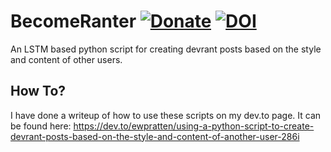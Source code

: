 # BecomeRanter [![Donate](https://img.shields.io/badge/Buy%20Me%20A%20Coffee-%24-blue.svg)](https://www.buymeacoffee.com/ewpratten) [![DOI](https://zenodo.org/badge/138438050.svg)](https://zenodo.org/badge/latestdoi/138438050)

An LSTM based python script for creating devrant posts based on the style and content of other users.

## How To?
I have done a writeup of how to use these scripts on my dev.to page. It can be found here: https://dev.to/ewpratten/using-a-python-script-to-create-devrant-posts-based-on-the-style-and-content-of-another-user-286i

